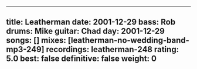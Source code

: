 
---
title: Leatherman
date: 2001-12-29
bass:	Rob
drums:	Mike
guitar:	Chad
day: 2001-12-29
songs: []
mixes: [leatherman-no-wedding-band-mp3-249]
recordings: leatherman-248
rating: 5.0
best: false
definitive: false
weight: 0
---
